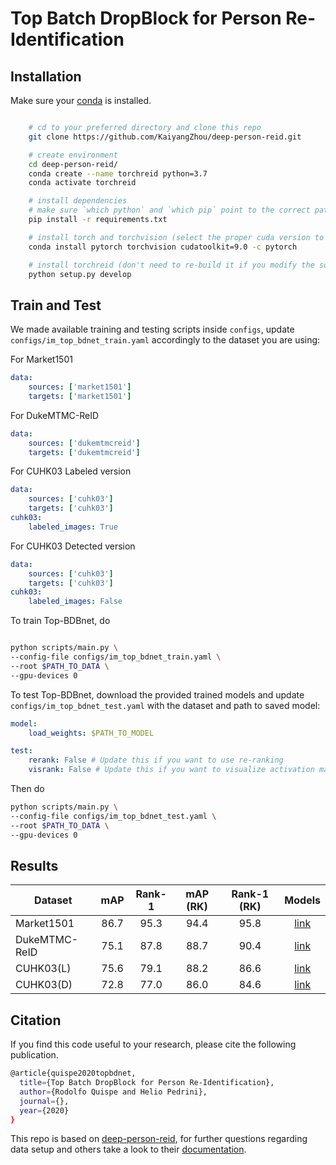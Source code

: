 Top Batch DropBlock for Person Re-Identification
===========

## Installation

Make sure your [conda](https://www.anaconda.com/distribution/) is installed.


```bash

    # cd to your preferred directory and clone this repo
    git clone https://github.com/KaiyangZhou/deep-person-reid.git

    # create environment
    cd deep-person-reid/
    conda create --name torchreid python=3.7
    conda activate torchreid

    # install dependencies
    # make sure `which python` and `which pip` point to the correct path
    pip install -r requirements.txt

    # install torch and torchvision (select the proper cuda version to suit your machine)
    conda install pytorch torchvision cudatoolkit=9.0 -c pytorch

    # install torchreid (don't need to re-build it if you modify the source code)
    python setup.py develop
```

## Train and Test

We made available training and testing scripts inside `configs`, update `configs/im_top_bdnet_train.yaml` accordingly to the dataset you are using:

For Market1501
```yaml
data:
    sources: ['market1501']
    targets: ['market1501']
```
For DukeMTMC-ReID
```yaml
data:
    sources: ['dukemtmcreid']
    targets: ['dukemtmcreid']
```
For CUHK03 Labeled version
```yaml
data:
    sources: ['cuhk03']
    targets: ['cuhk03']
cuhk03:
    labeled_images: True
```
For CUHK03 Detected version
```yaml
data:
    sources: ['cuhk03']
    targets: ['cuhk03']
cuhk03:
    labeled_images: False
```

To train Top-BDBnet, do

```bash

python scripts/main.py \
--config-file configs/im_top_bdnet_train.yaml \
--root $PATH_TO_DATA \
--gpu-devices 0
```

To test Top-BDBnet, download the provided trained models and update `configs/im_top_bdnet_test.yaml` with the dataset and path to saved model:

```yaml
model:
    load_weights: $PATH_TO_MODEL

test:
    rerank: False # Update this if you want to use re-ranking
    visrank: False # Update this if you want to visualize activation maps
```

Then do

```bash
python scripts/main.py \
--config-file configs/im_top_bdnet_test.yaml \
--root $PATH_TO_DATA \
--gpu-devices 0
```

Results
--------

| Dataset       | mAP  | Rank-1 | mAP (RK)| Rank-1 (RK)  | Models|
| ------------- |:----:|:------:|:-------:|:------------:|:-----:|
| Market1501    | 86.7 | 95.3   | 94.4    | 95.8         |[link](#)|
| DukeMTMC-ReID | 75.1 | 87.8   | 88.7    | 90.4         |[link](#)|
| CUHK03(L)     | 75.6 | 79.1   | 88.2    | 86.6         |[link](#)|
| CUHK03(D)     | 72.8 | 77.0   | 86.0    | 84.6         |[link](#)|


Citation
---------
If you find this code useful to your research, please cite the following publication.

```bash
@article{quispe2020topbdnet,
  title={Top Batch DropBlock for Person Re-Identification},
  author={Rodolfo Quispe and Helio Pedrini},
  journal={},
  year={2020}
}
```

This repo is based on [deep-person-reid](https://github.com/KaiyangZhou/deep-person-reid), for further questions regarding data setup and others take a look to their [documentation](https://kaiyangzhou.github.io/deep-person-reid/).